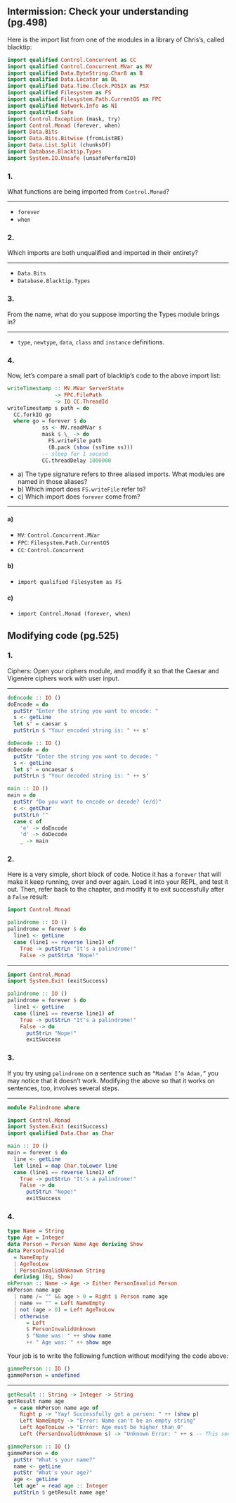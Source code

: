 ## Intermission: Check your understanding (pg.498)

Here is the import list from one of the modules in a library of Chris’s, called blacktip:

```hs
import qualified Control.Concurrent as CC
import qualified Control.Concurrent.MVar as MV
import qualified Data.ByteString.Char8 as B
import qualified Data.Locator as DL
import qualified Data.Time.Clock.POSIX as PSX
import qualified Filesystem as FS
import qualified Filesystem.Path.CurrentOS as FPC
import qualified Network.Info as NI
import qualified Safe
import Control.Exception (mask, try) 
import Control.Monad (forever, when) 
import Data.Bits
import Data.Bits.Bitwise (fromListBE) 
import Data.List.Split (chunksOf)
import Database.Blacktip.Types
import System.IO.Unsafe (unsafePerformIO)
```

### 1. 
What functions are being imported from `Control.Monad`?

---

- `forever`
- `when`

### 2. 
Which imports are both unqualified and imported in their entirety?

---

- `Data.Bits`
- `Database.Blacktip.Types`

### 3. 
From the name, what do you suppose importing the Types module brings in?

---

- `type`, `newtype`, `data`, `class` and `instance` definitions.

### 4. 
Now, let’s compare a small part of blacktip’s code to the above import list:

```hs
writeTimestamp :: MV.MVar ServerState
               -> FPC.FilePath
               -> IO CC.ThreadId 
writeTimestamp s path = do
  CC.forkIO go
  where go = forever $ do
           ss <- MV.readMVar s 
           mask $ \_ -> do
             FS.writeFile path
             (B.pack (show (ssTime ss)))
           -- sleep for 1 second 
           CC.threadDelay 1000000
```
- a) The type signature refers to three aliased imports. What modules are named in those aliases?
- b) Which import does `FS.writeFile` refer to? 
- c) Which import does `forever` come from?

---

#### a)
- `MV`: `Control.Concurrent.MVar`
- `FPC`: `Filesystem.Path.CurrentOS`
- `CC`: `Control.Concurrent`

#### b)
- `import qualified Filesystem as FS`

#### c)
- `import Control.Monad (forever, when) `



## Modifying code (pg.525)

### 1. 
Ciphers: Open your ciphers module, and modify it so that the Caesar and Vigenère ciphers work with user input.

---

```hs
doEncode :: IO ()
doEncode = do
  putStr "Enter the string you want to encode: "
  s <- getLine
  let s' = caesar s
  putStrLn $ "Your encoded string is: " ++ s'

doDecode :: IO ()
doDecode = do
  putStr "Enter the string you want to decode: "
  s <- getLine
  let s' = uncaesar s
  putStrLn $ "Your decoded string is: " ++ s'

main :: IO ()
main = do
  putStr "Do you want to encode or decode? (e/d)"
  c <- getChar
  putStrLn ""
  case c of
    'e' -> doEncode
    'd' -> doDecode
    _ -> main
```

### 2. 
Here is a very simple, short block of code. Notice it has a `forever` that will make it keep running, over and over again. Load it into your REPL, and test it out. Then, refer back to the chapter, and modify it to exit successfully after a `False` result:

```hs
import Control.Monad

palindrome :: IO () 
palindrome = forever $ do
  line1 <- getLine
  case (line1 == reverse line1) of
    True -> putStrLn "It's a palindrome!" 
    False -> putStrLn "Nope!"
```

---

```hs
import Control.Monad
import System.Exit (exitSuccess)

palindrome :: IO () 
palindrome = forever $ do
  line1 <- getLine
  case (line1 == reverse line1) of
    True -> putStrLn "It's a palindrome!" 
    False -> do
      putStrLn "Nope!"
      exitSuccess
```

### 3. 
If you try using `palindrome` on a sentence such as `“Madam I’m Adam,”` you may notice that it doesn’t work. Modifying the above so that it works on sentences, too, involves several steps.

---

```hs
module Palindrome where

import Control.Monad
import System.Exit (exitSuccess)
import qualified Data.Char as Char

main :: IO () 
main = forever $ do
  line <- getLine
  let line1 = map Char.toLower line
  case (line1 == reverse line1) of
    True -> putStrLn "It's a palindrome!" 
    False -> do
      putStrLn "Nope!"
      exitSuccess
```

### 4.

```hs
type Name = String
type Age = Integer
data Person = Person Name Age deriving Show
data PersonInvalid 
  = NameEmpty
  | AgeTooLow
  | PersonInvalidUnknown String 
  deriving (Eq, Show)
mkPerson :: Name -> Age -> Either PersonInvalid Person 
mkPerson name age
  | name /= "" && age > 0 = Right $ Person name age
  | name == "" = Left NameEmpty
  | not (age > 0) = Left AgeTooLow 
  | otherwise 
      = Left 
      $ PersonInvalidUnknown 
      $ "Name was: " ++ show name 
      ++ " Age was: " ++ show age
````

Your job is to write the following function without modifying the code above:

```hs
gimmePerson :: IO () 
gimmePerson = undefined
```

---

```hs
getResult :: String -> Integer -> String
getResult name age 
  = case mkPerson name age of
    Right p -> "Yay! Successfully got a person: " ++ (show p)
    Left NameEmpty -> "Error: Name can't be an empty string"
    Left AgeTooLow -> "Error: Age must be higher than 0"
    Left (PersonInvalidUnknown s) -> "Unknown Error: " ++ s -- This seems unreachable, becasue `read` throws an exception before getting here

gimmePerson :: IO () 
gimmePerson = do
  putStr "What's your name?"
  name <- getLine
  putStr "What's your age?"
  age <- getLine
  let age' = read age :: Integer
  putStrLn $ getResult name age'
```